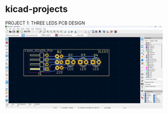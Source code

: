 # kicad-projects

PROJECT 1: THREE LEDS PCB DESIGN 
![image alt](https://github.com/PattanJaveedKhan/kicad-projects/blob/main/Screenshot%202025-08-31%20155253.png)
